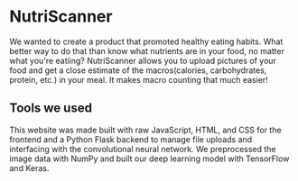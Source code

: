 # NutriScanner
We wanted to create a product that promoted healthy eating habits. What better way to do that than know what nutrients are in your food, no matter what you're eatiing? NutriScanner allows you to upload pictures of your food and get a close estimate of the macros(calories, carbohydrates, protein, etc.) in your meal. It makes macro counting that much easier!

## Tools we used
This website was made built with raw JavaScript, HTML, and CSS for the frontend and a Python Flask backend to manage file uploads and interfacing with the convolutional neural network. We preprocessed the image data with NumPy and built our deep learning model with TensorFlow and Keras.
